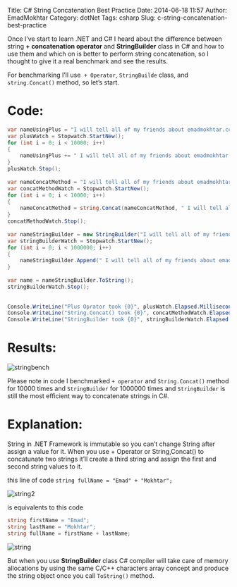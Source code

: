 Title: C# String Concatenation Best Practice
Date: 2014-06-18 11:57
Author: EmadMokhtar
Category: dotNet
Tags: csharp
Slug: c-string-concatenation-best-practice

Once I’ve start to learn .NET and C\# I heard about the difference
between string **+ concatenation operator** and **StringBuilder** class
in C\# and how to use them and which on is better to perform string
concatenation, so I thought to give it a real benchmark and see the
results.

For benchmarking I’ll use  `+ Operator`, `StringBuilde` class, and
`string.Concat()` method, so let’s start.

# Code:

```csharp
var nameUsingPlus = "I will tell all of my friends about emadmokhtar.com today!";
var plusWatch = Stopwatch.StartNew();
for (int i = 0; i < 10000; i++)
{
    nameUsingPlus += " I will tell all of my friends about emadmokhtar.com today!";
}
plusWatch.Stop();
 
var nameConcatMethod = "I will tell all of my friends about emadmokhtar.com today!";
var concatMethodWatch = Stopwatch.StartNew();
for (int i = 0; i < 10000; i++)
{
    nameConcatMethod = string.Concat(nameConcatMethod, " I will tell all of my friends about emadmokhtar.com today!");
}
concatMethodWatch.Stop();
 
var nameStringBuilder = new StringBuilder("I will tell all of my friends about emadmokhtar.com today!");
var stringBuilderWatch = Stopwatch.StartNew();
for (int i = 0; i < 1000000; i++)
{
    nameStringBuilder.Append(" I will tell all of my friends about emadmokhtar.com today!");
}
 
var name = nameStringBuilder.ToString();
stringBuilderWatch.Stop();
 
 
Console.WriteLine("Plus Oprator took {0}", plusWatch.Elapsed.Milliseconds);
Console.WriteLine("String.Concat() took {0}", concatMethodWatch.Elapsed.Milliseconds);
Console.WriteLine("StringBuilder took {0}", stringBuilderWatch.Elapsed.Milliseconds);
```

# Results:

![stringbench](http://www.emadmokhtar.com/wp-content/uploads/stringbench1.png)

Please note in code I benchmarked `+ operator` and `String.Concat()`
method for 10000 times and `StringBuilder` for 1000000 times and
`StringBuilder` is still the most efficient way to concatenate strings
in C\#.

# Explanation:

String in .NET Framework is immutable so you can’t change String after
assign a value for it. When you use + Operator or String,Concat() to
concatunate two strings it’ll create a third string and assign the first
and second string values to it.

this line of code `string fullName = "Emad" + "Mokhtar";`


![string2](http://www.emadmokhtar.com/wp-content/uploads/string2.png)

is equivalents to this code 

```csharp
string firstName = "Emad";
string lastName = "Mokhtar";
string fullName = firstName + lastName;
```

![string](http://www.emadmokhtar.com/wp-content/uploads/string.png)

But when you use **StringBuilder** class C\# compiler will take care of
memory allocations by using the same C/C++ characters array concept and
produce the string object once you call `ToString()` method.
